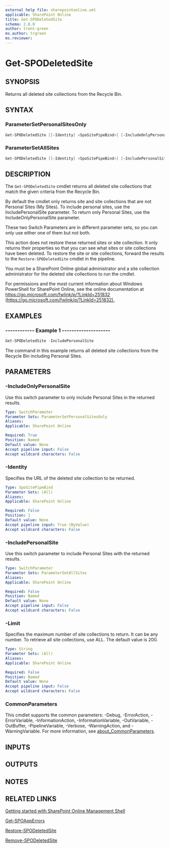 ```yaml
---
external help file: sharepointonline.xml
applicable: SharePoint Online
title: Get-SPODeletedSite
schema: 2.0.0
author: trent-green
ms.author: trgreen
ms.reviewer:
---
```


# Get-SPODeletedSite

## SYNOPSIS

Returns all deleted site collections from the Recycle Bin.

## SYNTAX

### ParameterSetPersonalSitesOnly

```powershell
Get-SPODeletedSite [[-Identity] <SpoSitePipeBind>] [-IncludeOnlyPersonalSite] [-Limit <String>] [<CommonParameters>]
```

### ParameterSetAllSites

```powershell
Get-SPODeletedSite [[-Identity] <SpoSitePipeBind>] [-IncludePersonalSite] [-Limit <String>] [<CommonParameters>]
```

## DESCRIPTION

The `Get-SPODeletedSite` cmdlet returns all deleted site collections that match the given criteria from the Recycle Bin.

By default the cmdlet only returns site and site collections that are not Personal Sites (My Sites).
To include personal sites, use the IncludePersonalSite parameter.
To return only Personal Sites, use the IncludeOnlyPersonalSite parameter.

These two Switch Parameters are in different parameter sets, so you can only use either one of them but not both.

This action does not restore these returned sites or site collection.
It only returns their properties so that you can see what sites or site collections have been deleted.
To restore the site or site collections, forward the results to the `Restore-SPODeletedSite` cmdlet in the pipeline.

You must be a SharePoint Online global administrator and a site collection administrator for the deleted site collections to run the cmdlet.

For permissions and the most current information about Windows PowerShell for SharePoint Online, see the online documentation at <https://go.microsoft.com/fwlink/p/?LinkId=251832> (<https://go.microsoft.com/fwlink/p/?LinkId=251832).>

## EXAMPLES

### ------------ Example 1 --------------------

```powershell
Get-SPODeletedSite -IncludePersonalSite
```

The command in this example returns all deleted site collections from the Recycle Bin including Personal Sites.

## PARAMETERS

### -IncludeOnlyPersonalSite

Use this switch parameter to only include Personal Sites in the returned results.

```yaml
Type: SwitchParameter
Parameter Sets: ParameterSetPersonalSitesOnly
Aliases:
Applicable: SharePoint Online

Required: True
Position: Named
Default value: None
Accept pipeline input: False
Accept wildcard characters: False
```

### -Identity

Specifies the URL of the deleted site collection to be returned.

```yaml
Type: SpoSitePipeBind
Parameter Sets: (All)
Aliases:
Applicable: SharePoint Online

Required: False
Position: 1
Default value: None
Accept pipeline input: True (ByValue)
Accept wildcard characters: False
```

### -IncludePersonalSite

Use this switch parameter to include Personal Sites with the returned results.

```yaml
Type: SwitchParameter
Parameter Sets: ParameterSetAllSites
Aliases:
Applicable: SharePoint Online

Required: False
Position: Named
Default value: None
Accept pipeline input: False
Accept wildcard characters: False
```

### -Limit

Specifies the maximum number of site collections to return.
It can be any number.
To retrieve all site collections, use ALL.
The default value is 200.

```yaml
Type: String
Parameter Sets: (All)
Aliases:
Applicable: SharePoint Online

Required: False
Position: Named
Default value: None
Accept pipeline input: False
Accept wildcard characters: False
```

### CommonParameters

This cmdlet supports the common parameters: -Debug, -ErrorAction, -ErrorVariable, -InformationAction, -InformationVariable, -OutVariable, -OutBuffer, -PipelineVariable, -Verbose, -WarningAction, and -WarningVariable. For more information, see [about_CommonParameters](https://go.microsoft.com/fwlink/?LinkID=113216).

## INPUTS

## OUTPUTS

## NOTES

## RELATED LINKS

[Getting started with SharePoint Online Management Shell](https://docs.microsoft.com/powershell/sharepoint/sharepoint-online/connect-sharepoint-online?view=sharepoint-ps)

[Get-SPOAppErrors](Get-SPOAppErrors.md)

[Restore-SPODeletedSite](Restore-SPODeletedSite.md)

[Remove-SPODeletedSite](Remove-SPODeletedSite.md)
